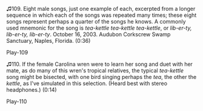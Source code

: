 ♫109. Eight male songs, just one example of each, excerpted from a
longer sequence in which each of the songs was repeated many times;
these eight songs represent perhaps a quarter of the songs he knows. A
commonly used mnemonic for the song is *tea-kettle tea-kettle
tea-kettle*, or *lib-er-ty, lib-er-ty, lib-er-ty*. October 16, 2003.
Audubon Corkscrew Swamp Sanctuary, Naples, Florida. (0:36)

Play-109

♫110. If the female Carolina wren were to learn her song and duet with
her mate, as do many of this wren's tropical relatives, the typical
*tea-kettle* song might be bisected, with one bird singing perhaps the
*tea*, the other the *kettle*, as I've simulated in this selection.
(Heard best with stereo headphones.) (0:14)

Play-110

